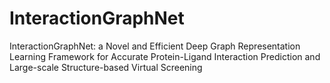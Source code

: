# InteractionGraphNet
InteractionGraphNet: a Novel and Efficient Deep Graph Representation Learning Framework for Accurate Protein-Ligand Interaction Prediction and Large-scale Structure-based Virtual Screening
